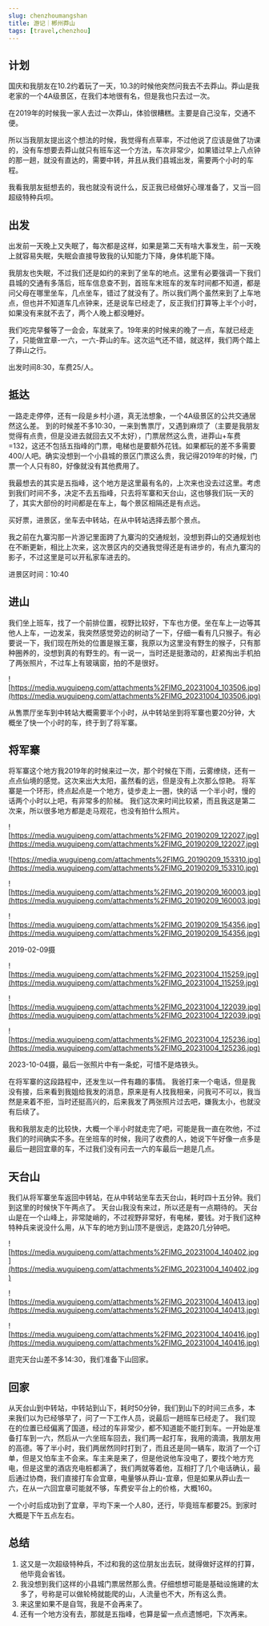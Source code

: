 ```yaml
---
slug: chenzhoumangshan
title: 游记｜郴州莽山
tags: [travel,chenzhou]
--- 
```


## 计划

国庆和我朋友在10.2约着玩了一天，10.3的时候他突然问我去不去莽山。莽山是我老家的一个4A级景区，在我们本地很有名，但是我也只去过一次。

在2019年的时候我一家人去过一次莽山，体验很糟糕。主要是自己没车，交通不便。

所以当我朋友提出这个想法的时候，我觉得有点草率，不过他说了应该是做了功课的，没有车想要去莽山就只有班车这一个方法，车次非常少，如果错过早上八点钟的那一趟，就没有直达的，需要中转，并且从我们县城出发，需要两个小时的车程。

我看我朋友挺想去的，我也就没有说什么，反正我已经做好心理准备了，又当一回超级特种兵呗。

<!-- truncate -->


## 出发

出发前一天晚上又失眠了，每次都是这样，如果是第二天有啥大事发生，前一天晚上就容易失眠，失眠会直接导致我的认知能力下降，身体机能下降。

我朋友也失眠，不过我们还是如约的来到了坐车的地点。这里有必要强调一下我们县城的交通有多落后，班车信息查不到，首班车末班车的发车时间都不知道，都是问父母在哪里坐车，几点坐车，错过了就没有了。所以我们两个虽然来到了上车地点，但也并不知道车几点钟来，还是说车已经走了，反正我们打算等上半个小时，如果没有来就不去了，两个人晚上都没睡好。

我们吃完早餐等了一会会，车就来了。19年来的时候来的晚了一点，车就已经走了，只能做宜章-一六，一六-莽山的车。这次运气还不错，就这样，我们两个踏上了莽山之行。

出发时间8:30，车费25/人。

## 抵达

一路走走停停，还有一段是乡村小道，真无法想象，一个4A级景区的公共交通居然这么差。
到的时候差不多10:30，一来到售票厅，又遇到麻烦了（主要是我朋友觉得有点贵，但是没进去就回去又不太好），门票居然这么贵，进莽山+车费=132，这还不包括五指峰的门票，电梯也是要额外花钱。如果都玩的差不多需要400/人吧。确实没想到一个小县城的景区门票这么贵，我记得2019年的时候，门票一个人只有80，好像就没有其他费用了。

我最想去的其实是五指峰，这个地方是这里最有名的，上次来也没去过这里。考虑到我们时间不多，决定不去五指峰，只去将军寨和天台山，这也够我们玩一天的了，其实大部份的时间都是在车上，每个景区相隔还是有点远。

买好票，进景区，坐车去中转站，在从中转站选择去那个景点。

我之前在九寨沟那一片游记里面跨了九寨沟的交通规划，没想到莽山的交通规划也在不断更新，相比上次来，这次景区内的交通我觉得还是有进步的，有点九寨沟的影子，不过这里是可以开私家车进去的。

进景区时间：10:40

## 进山

我们坐上班车，找了一个前排位置，视野比较好，下车也方便。坐在车上一边等其他人上车，一边发呆，我突然感觉旁边的树动了一下，仔细一看有几只猴子。有必要说一下，我们现在所处的位置是猴王寨，我原以为这里没有野生的猴子，只有那种圈养的，没想到真的有野生的。有一说一，当时还是挺激动的，赶紧掏出手机拍了两张照片，不过车上有玻璃窗，拍的不是很好。

![https://media.wuguipeng.com/attachments%2FIMG_20231004_103506.jpg](https://media.wuguipeng.com/attachments%2FIMG_20231004_103506.jpg)

从售票厅坐车到中转站大概需要半个小时，从中转站坐到将军寨也要20分钟，大概坐了快一个小时的车，终于到了将军寨。
## 将军寨
将军寨这个地方我2019年的时候来过一次，那个时候在下雨，云雾缭绕，还有一点点仙境的感觉。这次来出大太阳，虽然看的远，但是没有上次那么惊艳。
将军寨是一个环形，终点起点是一个地方，徒步走上一圈，快的话 一个半小时，慢的话两个小时以上吧，有非常多的阶梯。
我们这次来时间比较紧，而且我这是第二次来，所以很多地方都是走马观花，也没有拍什么照片。

![https://media.wuguipeng.com/attachments%2FIMG_20190209_122027.jpg](https://media.wuguipeng.com/attachments%2FIMG_20190209_122027.jpg)

![https://media.wuguipeng.com/attachments%2FIMG_20190209_153310.jpg](https://media.wuguipeng.com/attachments%2FIMG_20190209_153310.jpg)

![https://media.wuguipeng.com/attachments%2FIMG_20190209_160003.jpg](https://media.wuguipeng.com/attachments%2FIMG_20190209_160003.jpg)

![https://media.wuguipeng.com/attachments%2FIMG_20190209_154356.jpg](https://media.wuguipeng.com/attachments%2FIMG_20190209_154356.jpg)

2019-02-09摄

![https://media.wuguipeng.com/attachments%2FIMG_20231004_115259.jpg](https://media.wuguipeng.com/attachments%2FIMG_20231004_115259.jpg)

![https://media.wuguipeng.com/attachments%2FIMG_20231004_122039.jpg](https://media.wuguipeng.com/attachments%2FIMG_20231004_122039.jpg)

![https://media.wuguipeng.com/attachments%2FIMG_20231004_125236.jpg](https://media.wuguipeng.com/attachments%2FIMG_20231004_125236.jpg)

2023-10-04摄，最后一张照片中有一条蛇，可惜不是烙铁头。

在将军寨的这段路程中，还发生以一件有趣的事情。
我爸打来一个电话，但是我没有接，后来看到我姐给我发的消息，原来是有人找我相亲，问我可不可以，我当然是来着不拒，当时还挺高兴的，后来我发了两张照片过去吧，嫌我太小，也就没有后续了。

我和我朋友走的比较快，大概一个半小时就走完了吧，可能是我一直在吹他，不过我们的时间确实不多。在坐班车的时候，我问了收费的人，她说下午好像一点多是最后一趟回宜章的车，不过我们没有问去一六的车最后一趟是几点。

## 天台山

我们从将军寨坐车返回中转站，在从中转站坐车去天台山，耗时四十五分钟。我们到这里的时候快下午两点了。
天台山我没有来过，所以还是有一点期待的。
天台山是在一个山峰上，非常陡峭的，不过视野非常好，有电梯，要钱。对于我们这种特种兵来说没什么用，从下车的地方到山顶不是很远，走路20几分钟吧。

![https://media.wuguipeng.com/attachments%2FIMG_20231004_140402.jpg](https://media.wuguipeng.com/attachments%2FIMG_20231004_140402.jpg)

![https://media.wuguipeng.com/attachments%2FIMG_20231004_140413.jpg](https://media.wuguipeng.com/attachments%2FIMG_20231004_140413.jpg)

![https://media.wuguipeng.com/attachments%2FIMG_20231004_140416.jpg](https://media.wuguipeng.com/attachments%2FIMG_20231004_140416.jpg)

逛完天台山差不多14:30，我们准备下山回家。

## 回家

从天台山到中转站，中转站到山下，耗时50分钟，我们到山下的时间三点多，本来我们以为已经够早了，问了一下工作人员，说最后一趟班车已经走了。
我们现在的位置已经偏离了国道，经过的车非常少，都不知道能不能打到车。一开始是准备打车到一六，然后从一六坐班车回去，我们两一起打车，我用的滴滴，我朋友用的高德。等了半小时，我们两居然同时打到了，而且还是同一辆车，取消了一个订单，但是又怕车主不会来。车主来是来了，但是他说他车没电了，要找个地方充电，但是这里的酒店充电桩都满了，我们两就等着他，互相打了几个电话确认，最后通过协商，我们直接打车会宜章，电量够从莽山-宜章，但是如果从莽山去一六，在从一六回宜章可能就不够，车费安平台上的价格，大概160。

一个小时后成功到了宜章，平均下来一个人80，还行，毕竟班车都要25。到家时大概是下午五点左右。

## 总结

1. 这又是一次超级特种兵，不过和我的这位朋友出去玩，就得做好这样的打算，他毕竟会省钱。
2. 我没想到我们这样的小县城门票居然那么贵。仔细想想可能是基础设施建的太多了，号称是可以做轮椅就能爬的山，人流量也不大，所有这么贵。
3. 来这里如果不是自驾，我是不会再来了。
4. 还有一个地方没有去，那就是五指峰，也算是留一点点遗憾吧，下次再来。